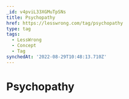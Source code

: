```yaml
---
_id: v4pviL33XGMuTpSNs
title: Psychopathy
href: https://lesswrong.com/tag/psychopathy
type: tag
tags:
  - LessWrong
  - Concept
  - Tag
synchedAt: '2022-08-29T10:48:13.710Z'
---
```

# Psychopathy

